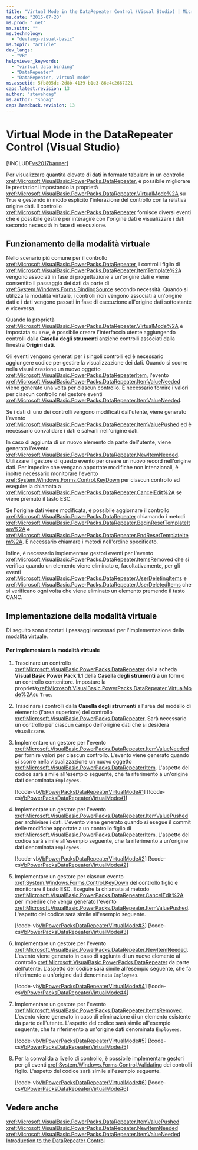 ```yaml
---
title: "Virtual Mode in the DataRepeater Control (Visual Studio) | Microsoft Docs"
ms.date: "2015-07-20"
ms.prod: ".net"
ms.suite: ""
ms.technology: 
  - "devlang-visual-basic"
ms.topic: "article"
dev_langs: 
  - "VB"
helpviewer_keywords: 
  - "virtual data binding"
  - "DataRepeater"
  - "DataRepeater, virtual mode"
ms.assetid: 5fb805dc-2d8b-4139-b1e3-86e4c2667221
caps.latest.revision: 13
author: "stevehoag"
ms.author: "shoag"
caps.handback.revision: 13
---
```

# Virtual Mode in the DataRepeater Control (Visual Studio)
[!INCLUDE[vs2017banner](../../../visual-basic/developing-apps/includes/vs2017banner.md)]

Per visualizzare quantità elevate di dati in formato tabulare in un controllo <xref:Microsoft.VisualBasic.PowerPacks.DataRepeater>, è possibile migliorare le prestazioni impostando la proprietà <xref:Microsoft.VisualBasic.PowerPacks.DataRepeater.VirtualMode%2A> su `True` e gestendo in modo esplicito l'interazione del controllo con la relativa origine dati.  Il controllo <xref:Microsoft.VisualBasic.PowerPacks.DataRepeater> fornisce diversi eventi che è possibile gestire per interagire con l'origine dati e visualizzare i dati secondo necessità in fase di esecuzione.  
  
## Funzionamento della modalità virtuale  
 Nello scenario più comune per il controllo <xref:Microsoft.VisualBasic.PowerPacks.DataRepeater>, i controlli figlio di <xref:Microsoft.VisualBasic.PowerPacks.DataRepeater.ItemTemplate%2A> vengono associati in fase di progettazione a un'origine dati e viene consentito il passaggio dei dati da parte di <xref:System.Windows.Forms.BindingSource> secondo necessità.  Quando si utilizza la modalità virtuale, i controlli non vengono associati a un'origine dati e i dati vengono passati in fase di esecuzione all'origine dati sottostante e viceversa.  
  
 Quando la proprietà <xref:Microsoft.VisualBasic.PowerPacks.DataRepeater.VirtualMode%2A> è impostata su `True`, è possibile creare l'interfaccia utente aggiungendo controlli dalla **Casella degli strumenti** anziché controlli associati dalla finestra **Origini dati**.  
  
 Gli eventi vengono generati per i singoli controlli ed è necessario aggiungere codice per gestire la visualizzazione dei dati.  Quando si scorre nella visualizzazione un nuovo oggetto <xref:Microsoft.VisualBasic.PowerPacks.DataRepeaterItem>, l'evento <xref:Microsoft.VisualBasic.PowerPacks.DataRepeater.ItemValueNeeded> viene generato una volta per ciascun controllo. È necessario fornire i valori per ciascun controllo nel gestore eventi <xref:Microsoft.VisualBasic.PowerPacks.DataRepeater.ItemValueNeeded>.  
  
 Se i dati di uno dei controlli vengono modificati dall'utente, viene generato l'evento <xref:Microsoft.VisualBasic.PowerPacks.DataRepeater.ItemValuePushed> ed è necessario convalidare i dati e salvarli nell'origine dati.  
  
 In caso di aggiunta di un nuovo elemento da parte dell'utente, viene generato l'evento <xref:Microsoft.VisualBasic.PowerPacks.DataRepeater.NewItemNeeded>.  Utilizzare il gestore di questo evento per creare un nuovo record nell'origine dati.  Per impedire che vengano apportate modifiche non intenzionali, è inoltre necessario monitorare l'evento <xref:System.Windows.Forms.Control.KeyDown> per ciascun controllo ed eseguire la chiamata a <xref:Microsoft.VisualBasic.PowerPacks.DataRepeater.CancelEdit%2A> se viene premuto il tasto ESC.  
  
 Se l'origine dati viene modificata, è possibile aggiornare il controllo <xref:Microsoft.VisualBasic.PowerPacks.DataRepeater> chiamando i metodi <xref:Microsoft.VisualBasic.PowerPacks.DataRepeater.BeginResetTemplateItem%2A> e <xref:Microsoft.VisualBasic.PowerPacks.DataRepeater.EndResetTemplateItem%2A>.  È necessario chiamare i metodi nell'ordine specificato.  
  
 Infine, è necessario implementare gestori eventi per l'evento <xref:Microsoft.VisualBasic.PowerPacks.DataRepeater.ItemsRemoved> che si verifica quando un elemento viene eliminato e, facoltativamente, per gli eventi <xref:Microsoft.VisualBasic.PowerPacks.DataRepeater.UserDeletingItems> e <xref:Microsoft.VisualBasic.PowerPacks.DataRepeater.UserDeletedItems> che si verificano ogni volta che viene eliminato un elemento premendo il tasto CANC.  
  
## Implementazione della modalità virtuale  
 Di seguito sono riportati i passaggi necessari per l'implementazione della modalità virtuale.  
  
#### Per implementare la modalità virtuale  
  
1.  Trascinare un controllo <xref:Microsoft.VisualBasic.PowerPacks.DataRepeater> dalla scheda **Visual Basic Power Pack 1.1** della **Casella degli strumenti** a un form o un controllo contenitore.  Impostare la proprietà<xref:Microsoft.VisualBasic.PowerPacks.DataRepeater.VirtualMode%2A>su `True`.  
  
2.  Trascinare i controlli dalla **Casella degli strumenti** all'area del modello di elemento \(l'area superiore\) del controllo <xref:Microsoft.VisualBasic.PowerPacks.DataRepeater>.  Sarà necessario un controllo per ciascun campo dell'origine dati che si desidera visualizzare.  
  
3.  Implementare un gestore per l'evento <xref:Microsoft.VisualBasic.PowerPacks.DataRepeater.ItemValueNeeded> per fornire valori per ciascun controllo.  L'evento viene generato quando si scorre nella visualizzazione un nuovo oggetto <xref:Microsoft.VisualBasic.PowerPacks.DataRepeaterItem>.  L'aspetto del codice sarà simile all'esempio seguente, che fa riferimento a un'origine dati denominata `Employees`.  
  
     [!code-vb[VbPowerPacksDataRepeaterVirtualMode#1](../../../visual-basic/developing-apps/windows-forms/codesnippet/visualbasic/VbPowerPacksDataRepeaterVirtualMode/VbPowerPacksDataRepeaterVirtualMode.vb#1)]
     [!code-cs[VbPowerPacksDataRepeaterVirtualMode#1](../../../visual-basic/developing-apps/windows-forms/codesnippet/csharp/VbPowerPacksDataRepeaterVirtualModeCS/VbPowerPacksDataRepeaterVirtualMode.cs#1)]  
  
4.  Implementare un gestore per l'evento <xref:Microsoft.VisualBasic.PowerPacks.DataRepeater.ItemValuePushed> per archiviare i dati.  L'evento viene generato quando si esegue il commit delle modifiche apportate a un controllo figlio di <xref:Microsoft.VisualBasic.PowerPacks.DataRepeaterItem>.  L'aspetto del codice sarà simile all'esempio seguente, che fa riferimento a un'origine dati denominata `Employees`.  
  
     [!code-vb[VbPowerPacksDataRepeaterVirtualMode#2](../../../visual-basic/developing-apps/windows-forms/codesnippet/visualbasic/VbPowerPacksDataRepeaterVirtualMode/VbPowerPacksDataRepeaterVirtualMode.vb#2)]
     [!code-cs[VbPowerPacksDataRepeaterVirtualMode#2](../../../visual-basic/developing-apps/windows-forms/codesnippet/csharp/VbPowerPacksDataRepeaterVirtualModeCS/VbPowerPacksDataRepeaterVirtualMode.cs#2)]  
  
5.  Implementare un gestore per ciascun evento <xref:System.Windows.Forms.Control.KeyDown> del controllo figlio e monitorare il tasto ESC.  Eseguire la chiamata al metodo <xref:Microsoft.VisualBasic.PowerPacks.DataRepeater.CancelEdit%2A> per impedire che venga generato l'evento <xref:Microsoft.VisualBasic.PowerPacks.DataRepeater.ItemValuePushed>.  L'aspetto del codice sarà simile all'esempio seguente.  
  
     [!code-vb[VbPowerPacksDataRepeaterVirtualMode#3](../../../visual-basic/developing-apps/windows-forms/codesnippet/visualbasic/VbPowerPacksDataRepeaterVirtualMode/VbPowerPacksDataRepeaterVirtualMode.vb#3)]
     [!code-cs[VbPowerPacksDataRepeaterVirtualMode#3](../../../visual-basic/developing-apps/windows-forms/codesnippet/csharp/VbPowerPacksDataRepeaterVirtualModeCS/VbPowerPacksDataRepeaterVirtualMode.cs#3)]  
  
6.  Implementare un gestore per l'evento <xref:Microsoft.VisualBasic.PowerPacks.DataRepeater.NewItemNeeded>.  L'evento viene generato in caso di aggiunta di un nuovo elemento al controllo <xref:Microsoft.VisualBasic.PowerPacks.DataRepeater> da parte dell'utente.  L'aspetto del codice sarà simile all'esempio seguente, che fa riferimento a un'origine dati denominata `Employees`.  
  
     [!code-vb[VbPowerPacksDataRepeaterVirtualMode#4](../../../visual-basic/developing-apps/windows-forms/codesnippet/visualbasic/VbPowerPacksDataRepeaterVirtualMode/VbPowerPacksDataRepeaterVirtualMode.vb#4)]
     [!code-cs[VbPowerPacksDataRepeaterVirtualMode#4](../../../visual-basic/developing-apps/windows-forms/codesnippet/csharp/VbPowerPacksDataRepeaterVirtualModeCS/VbPowerPacksDataRepeaterVirtualMode.cs#4)]  
  
7.  Implementare un gestore per l'evento <xref:Microsoft.VisualBasic.PowerPacks.DataRepeater.ItemsRemoved>.  L'evento viene generato in caso di eliminazione di un elemento esistente da parte dell'utente.  L'aspetto del codice sarà simile all'esempio seguente, che fa riferimento a un'origine dati denominata `Employees`.  
  
     [!code-vb[VbPowerPacksDataRepeaterVirtualMode#5](../../../visual-basic/developing-apps/windows-forms/codesnippet/visualbasic/VbPowerPacksDataRepeaterVirtualMode/VbPowerPacksDataRepeaterVirtualMode.vb#5)]
     [!code-cs[VbPowerPacksDataRepeaterVirtualMode#5](../../../visual-basic/developing-apps/windows-forms/codesnippet/csharp/VbPowerPacksDataRepeaterVirtualModeCS/VbPowerPacksDataRepeaterVirtualMode.cs#5)]  
  
8.  Per la convalida a livello di controllo, è possibile implementare gestori per gli eventi <xref:System.Windows.Forms.Control.Validating> dei controlli figlio.  L'aspetto del codice sarà simile all'esempio seguente.  
  
     [!code-vb[VbPowerPacksDataRepeaterVirtualMode#6](../../../visual-basic/developing-apps/windows-forms/codesnippet/visualbasic/VbPowerPacksDataRepeaterVirtualMode/VbPowerPacksDataRepeaterVirtualMode.vb#6)]
     [!code-cs[VbPowerPacksDataRepeaterVirtualMode#6](../../../visual-basic/developing-apps/windows-forms/codesnippet/csharp/VbPowerPacksDataRepeaterVirtualModeCS/VbPowerPacksDataRepeaterVirtualMode.cs#6)]  
  
## Vedere anche  
 <xref:Microsoft.VisualBasic.PowerPacks.DataRepeater.ItemValuePushed>   
 <xref:Microsoft.VisualBasic.PowerPacks.DataRepeater.NewItemNeeded>   
 <xref:Microsoft.VisualBasic.PowerPacks.DataRepeater.ItemValueNeeded>   
 [Introduction to the DataRepeater Control](../../../visual-basic/developing-apps/windows-forms/introduction-to-the-datarepeater-control-visual-studio.md)